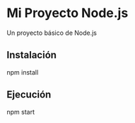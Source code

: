 # Mi Proyecto Node.js

Un proyecto básico de Node.js

## Instalación
npm install

## Ejecución
npm start